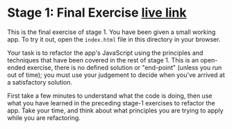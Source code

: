 # Stage 1: Final Exercise [live link](https://gsg-g11.github.io/Ibrahim-final-exercise/)

This is the final exercise of stage 1. You have been given a small working app. To try it out, open the `index.html` file in this directory in your browser.

Your task is to refactor the app's JavaScript using the principles and techniques that have been covered in the rest of stage 1. This is an open-ended exercise, there is no defined solution or "end-point" (unless you run out of time); you must use your judgement to decide when you've arrived at a satisfactory solution.

First take a few minutes to understand what the code is doing, then use what you have learned in the preceding stage-1 exercises to refactor the app. Take your time, and think about what principles you are trying to apply while you are refactoring.
